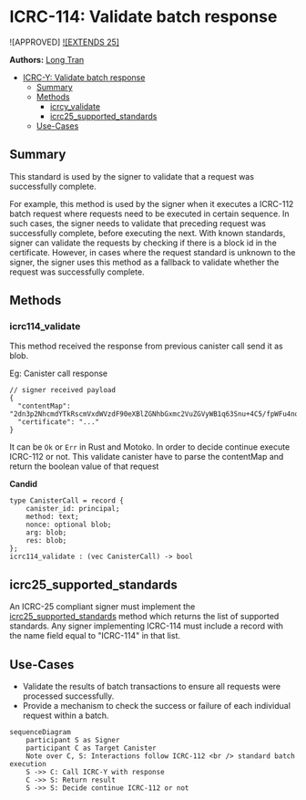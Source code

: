 # ICRC-114: Validate batch response

![APPROVED] [![EXTENDS 25]](./icrc_25_signer_interaction_standard.md)

**Authors:** [Long Tran](https://github.com/baolongt)

<!-- TOC -->

- [ICRC-Y: Validate batch response](#icrc-y-validate-batch-response)
  - [Summary](#summary)
  - [Methods](#methods)
    - [icrcy_validate](#icrcy_validate)
    - [icrc25_supported_standards](#icrc25_supported_standards)
  - [Use-Cases](#use-cases)

## Summary

This standard is used by the signer to validate that a request was successfully complete. 

For example, this method is used by the signer when it executes a ICRC-112 batch request where requests need to be executed in certain sequence. In such cases, the signer needs to validate that preceding request was successfully complete, before executing the next. With known standards, signer can validate the requests by checking if there is a block id in the certificate. However, in cases where the request standard is unknown to the signer, the signer uses this method as a fallback to validate whether the request was successfully complete.



## Methods

### icrc114_validate

This method received the response from previous canister call send it as blob.

Eg: Canister call response

```
// signer received payload
{
  "contentMap": "2dn3p2NhcmdYTkRscmVxdWVzdF90eXBlZGNhbGxmc2VuZGVyWB1q63Snu+4C5/fpWFu4nq1IpZxCYDEYA8XSPqPfAg==",
  "certificate": "..."
}
```

It can be `Ok` or `Err` in Rust and Motoko. In order to decide continue execute ICRC-112 or not. This validate canister have to parse the contentMap and return the boolean value of that request

**Candid**

```
type CanisterCall = record {
    canister_id: principal;
    method: text;
    nonce: optional blob;
    arg: blob;
    res: blob;
};
icrc114_validate : (vec CanisterCall) -> bool
```

## icrc25_supported_standards

An ICRC-25 compliant signer must implement the [icrc25_supported_standards](icrc_25_signer_interaction_standard.md#icrc25_supported_standards) method which returns the list of supported standards. 
Any signer implementing ICRC-114 must include a record with the name field equal to "ICRC-114" in that list.

## Use-Cases

- Validate the results of batch transactions to ensure all requests were processed successfully.
- Provide a mechanism to check the success or failure of each individual request within a batch.

```mermaid
sequenceDiagram
    participant S as Signer
    participant C as Target Canister
    Note over C, S: Interactions follow ICRC-112 <br /> standard batch execution
    S ->> C: Call ICRC-Y with response
    C ->> S: Return result
    S ->> S: Decide continue ICRC-112 or not


```
